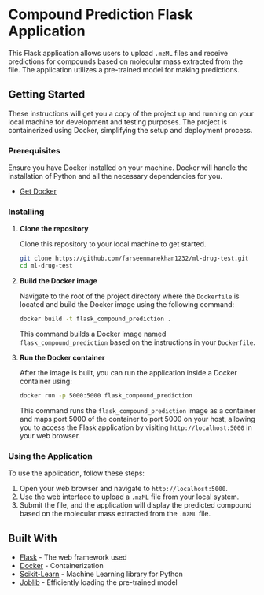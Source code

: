 # Compound Prediction Flask Application

This Flask application allows users to upload `.mzML` files and receive predictions for compounds based on molecular mass extracted from the file. The application utilizes a pre-trained model for making predictions.

## Getting Started

These instructions will get you a copy of the project up and running on your local machine for development and testing purposes. The project is containerized using Docker, simplifying the setup and deployment process.

### Prerequisites

Ensure you have Docker installed on your machine. Docker will handle the installation of Python and all the necessary dependencies for you.

- [Get Docker](https://docs.docker.com/get-docker/)

### Installing

1. **Clone the repository**

   Clone this repository to your local machine to get started.

   ```bash
   git clone https://github.com/farseenmanekhan1232/ml-drug-test.git
   cd ml-drug-test
   ```


2. **Build the Docker image**

   Navigate to the root of the project directory where the `Dockerfile` is located and build the Docker image using the following command:

   ```bash
   docker build -t flask_compound_prediction .
   ```

   This command builds a Docker image named `flask_compound_prediction` based on the instructions in your `Dockerfile`.

3. **Run the Docker container**

   After the image is built, you can run the application inside a Docker container using:

   ```bash
   docker run -p 5000:5000 flask_compound_prediction
   ```

   This command runs the `flask_compound_prediction` image as a container and maps port 5000 of the container to port 5000 on your host, allowing you to access the Flask application by visiting `http://localhost:5000` in your web browser.

### Using the Application

To use the application, follow these steps:

1. Open your web browser and navigate to `http://localhost:5000`.
2. Use the web interface to upload a `.mzML` file from your local system.
3. Submit the file, and the application will display the predicted compound based on the molecular mass extracted from the `.mzML` file.

## Built With

- [Flask](http://flask.pocoo.org/) - The web framework used
- [Docker](https://www.docker.com/) - Containerization
- [Scikit-Learn](https://scikit-learn.org/stable/) - Machine Learning library for Python
- [Joblib](https://joblib.readthedocs.io/en/latest/) - Efficiently loading the pre-trained model
